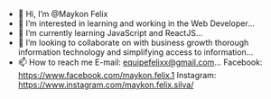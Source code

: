 - 👋 Hi, I’m @Maykon Felix
- 👀 I’m interested in learning and working in the Web Developer...
- 🌱 I’m currently learning JavaScript and ReactJS...
- 💞️ I’m looking to collaborate on with business growth thorough information technology and simplifying access to information...
- 📫 How to reach me 
        E-mail: equipefelixx@gmail.com...
        Facebook: https://www.facebook.com/maykon.felix.1
        Instagram: https://www.instagram.com/maykon.felix.silva/
<!---
MaykonFelix/MaykonFelix is a ✨ special ✨ repository because its `README.md` (this file) appears on your GitHub profile.
You can click the Preview link to take a look at your changes.
--->

